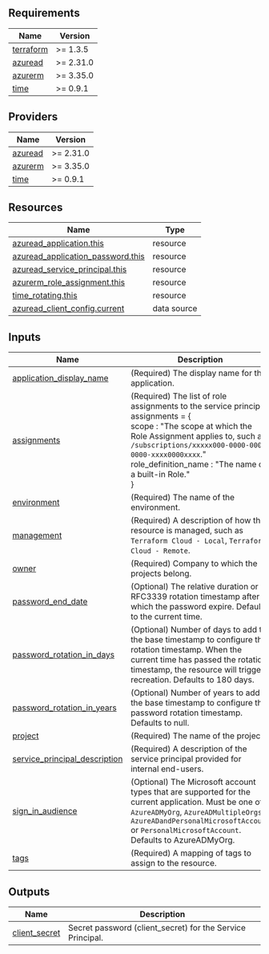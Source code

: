 <!-- BEGIN_TF_DOCS -->

## Requirements

| Name | Version |
|------|---------|
| <a name="requirement_terraform"></a> [terraform](#requirement\_terraform) | >= 1.3.5 |
| <a name="requirement_azuread"></a> [azuread](#requirement\_azuread) | >= 2.31.0 |
| <a name="requirement_azurerm"></a> [azurerm](#requirement\_azurerm) | >= 3.35.0 |
| <a name="requirement_time"></a> [time](#requirement\_time) | >= 0.9.1 |

## Providers

| Name | Version |
|------|---------|
| <a name="provider_azuread"></a> [azuread](#provider\_azuread) | >= 2.31.0 |
| <a name="provider_azurerm"></a> [azurerm](#provider\_azurerm) | >= 3.35.0 |
| <a name="provider_time"></a> [time](#provider\_time) | >= 0.9.1 |

## Resources

| Name | Type |
|------|------|
| [azuread_application.this](https://registry.terraform.io/providers/hashicorp/azuread/latest/docs/resources/application) | resource |
| [azuread_application_password.this](https://registry.terraform.io/providers/hashicorp/azuread/latest/docs/resources/application_password) | resource |
| [azuread_service_principal.this](https://registry.terraform.io/providers/hashicorp/azuread/latest/docs/resources/service_principal) | resource |
| [azurerm_role_assignment.this](https://registry.terraform.io/providers/hashicorp/azurerm/latest/docs/resources/role_assignment) | resource |
| [time_rotating.this](https://registry.terraform.io/providers/hashicorp/time/latest/docs/resources/rotating) | resource |
| [azuread_client_config.current](https://registry.terraform.io/providers/hashicorp/azuread/latest/docs/data-sources/client_config) | data source |

## Inputs

| Name | Description | Type | Default | Required |
|------|-------------|------|---------|:--------:|
| <a name="input_application_display_name"></a> [application\_display\_name](#input\_application\_display\_name) | (Required) The display name for the application. | `string` | n/a | yes |
| <a name="input_assignments"></a> [assignments](#input\_assignments) | (Required) The list of role assignments to the service principal.<br>assignments = {<br>  scope : "The scope at which the Role Assignment applies to, such as `/subscriptions/xxxxx000-0000-0000-0000-xxxx0000xxxx`."<br>  role\_definition\_name : "The name of a built-in Role."<br>} | <pre>list(object({<br>    scope                = string<br>    role_definition_name = string<br>  }))</pre> | n/a | yes |
| <a name="input_environment"></a> [environment](#input\_environment) | (Required) The name of the environment. | `string` | n/a | yes |
| <a name="input_management"></a> [management](#input\_management) | (Required) A description of how this resource is managed, such as `Terraform Cloud - Local`, `Terraform Cloud - Remote`. | `string` | n/a | yes |
| <a name="input_owner"></a> [owner](#input\_owner) | (Required) Company to which the projects belong. | `string` | n/a | yes |
| <a name="input_password_end_date"></a> [password\_end\_date](#input\_password\_end\_date) | (Optional) The relative duration or RFC3339 rotation timestamp after which the password expire. Defaults to the current time. | `string` | `null` | no |
| <a name="input_password_rotation_in_days"></a> [password\_rotation\_in\_days](#input\_password\_rotation\_in\_days) | (Optional) Number of days to add to the base timestamp to configure the rotation timestamp. When the current time has passed the rotation timestamp, the resource will trigger recreation. Defaults to 180 days. | `number` | `180` | no |
| <a name="input_password_rotation_in_years"></a> [password\_rotation\_in\_years](#input\_password\_rotation\_in\_years) | (Optional) Number of years to add to the base timestamp to configure the password rotation timestamp. Defaults to null. | `number` | `null` | no |
| <a name="input_project"></a> [project](#input\_project) | (Required) The name of the project. | `string` | n/a | yes |
| <a name="input_service_principal_description"></a> [service\_principal\_description](#input\_service\_principal\_description) | (Required) A description of the service principal provided for internal end-users. | `string` | n/a | yes |
| <a name="input_sign_in_audience"></a> [sign\_in\_audience](#input\_sign\_in\_audience) | (Optional) The Microsoft account types that are supported for the current application. Must be one of `AzureADMyOrg`, `AzureADMultipleOrgs`, `AzureADandPersonalMicrosoftAccount` or `PersonalMicrosoftAccount`. Defaults to AzureADMyOrg. | `string` | `"AzureADMyOrg"` | no |
| <a name="input_tags"></a> [tags](#input\_tags) | (Required) A mapping of tags to assign to the resource. | `map(string)` | n/a | yes |

## Outputs

| Name | Description |
|------|-------------|
| <a name="output_client_secret"></a> [client\_secret](#output\_client\_secret) | Secret password (client\_secret) for the Service Principal. |

<!-- END_TF_DOCS -->
